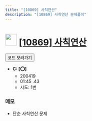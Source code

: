 ```yaml
---
title: "[10869] 사칙연산"
description: "[10869] 사칙연산 문제풀이"
---
```

<h1><img src="https://doky.space/assets/icpclev/b5.svg" height="37px"> <a href="http://icpc.me/10869">[10869] 사칙연산</a></h1>

<a href="https://github.com/DokySp/acmicpc-practice/tree/master/10869"><button class="btn btn-info">코드 보러가기</button></a>

- **C: [:o:]**
  - 200419
  - 01:45 .43
  - 시도: 1번

### 메모
 - 단순 사칙연산 문제
